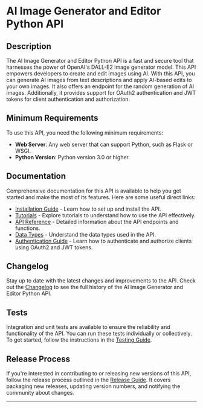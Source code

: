 
# AI Image Generator and Editor Python API

## Description

The AI Image Generator and Editor Python API is a fast and secure tool that harnesses the power of OpenAI's DALL-E2 image generator model. This API empowers developers to create and edit images using AI. With this API, you can generate AI images from text descriptions and apply AI-based edits to your own images. It also offers an endpoint for the random generation of AI images. Additionally, it provides support for OAuth2 authentication and JWT tokens for client authentication and authorization.

## Minimum Requirements

To use this API, you need the following minimum requirements:

- **Web Server**: Any web server that can support Python, such as Flask or WSGI.
- **Python Version**: Python version 3.0 or higher.

## Documentation

Comprehensive documentation for this API is available to help you get started and make the most of its features. Here are some useful direct links:

- [Installation Guide](#) - Learn how to set up and install the API.
- [Tutorials](#) - Explore tutorials to understand how to use the API effectively.
- [API Reference](#) - Detailed information about the API endpoints and functions.
- [Data Types](#) - Understand the data types used in the API.
- [Authentication Guide](#) - Learn how to authenticate and authorize clients using OAuth2 and JWT tokens.

## Changelog

Stay up to date with the latest changes and improvements to the API. Check out the [Changelog](#) to see the full history of the AI Image Generator and Editor Python API.

## Tests

Integration and unit tests are available to ensure the reliability and functionality of the API. You can run these tests individually or collectively. To get started, follow the instructions in the [Testing Guide](#).

## Release Process

If you're interested in contributing to or releasing new versions of this API, follow the release process outlined in the [Release Guide](#). It covers packaging new releases, updating version numbers, and notifying the community about changes.

---
